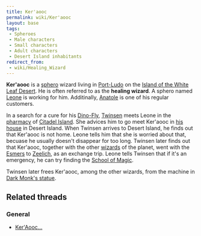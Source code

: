 ```yaml
---
title: Ker'aooc
permalink: wiki/Ker'aooc
layout: base
tags:
 - Spheroes
 - Male characters
 - Small characters
 - Adult characters
 - Desert Island inhabitants
redirect_from:
 - wiki/Healing_Wizard
---
```


**Ker'aooc** is a [sphero](sphero "wikilink") wizard living in
[Port-Ludo](Port-Ludo "wikilink") on the [Island of the White Leaf
Desert](Island_of_the_White_Leaf_Desert "wikilink"). He is often
referred to as the **healing wizard**. A sphero named
[Leone](Leone "wikilink") is working for him. Additinally,
[Anatole](Anatole "wikilink") is one of his regular customers.

In a search for a cure for his [Dino-Fly](Dino-Fly "wikilink"),
[Twinsen](Twinsen "wikilink") meets Leone in the
[pharmacy](pharmacy "wikilink") of [Citadel
Island](Citadel_Island "wikilink"). She advices him to go meet Ker'aooc
in [his house](Ker'aooc's_house "wikilink") in Desert Island. When
Twinsen arrives to Desert Island, he finds out that Ker'aooc is not
home. Leone tells him that she is worried about that, becuase he usually
doesn't disappear for too long. Twinsen later finds out that Ker'aooc,
together with the other [wizards](wizards "wikilink") of the planet,
went with the [Esmers](Esmer "wikilink") to
[Zeelich](Zeelich "wikilink"), as an exchange trip. Leone tells Twinsen
that if it's an emergency, he can try finding the [School of
Magic](School_of_Magic "wikilink").

Twinsen later frees Ker'aooc, among the other wizards, from the machine
in [Dark Monk's statue](Dark_Monk's_statue "wikilink").

## Related threads

### General

- [Ker'Aooc...](https://forum.magicball.net/showthread.php?t=6468)
